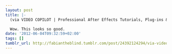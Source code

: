 ```yaml
---
layout: post
title: |-
  (via VIDEO COPILOT | Professional After Effects Tutorials, Plug-ins & Pre-Keyed Stock Footage)

  Wow. This looks so good.
date: '2012-06-04T09:32:59+02:00'
tags: []
tumblr_url: http://fabiantheblind.tumblr.com/post/24392124294/via-video-copilot-professional-after-effects
---
```

